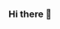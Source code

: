 ### Hi there 👋

<!--
**wail-abbas/wail-abbas** is a ✨ _special_ ✨ repository because its `README.md` (this file) appears on your GitHub profile.

Here are some ideas to get you started:

![Visitor Count](https://profile-counter.glitch.me/{username}/count.svg)

Alt Text
